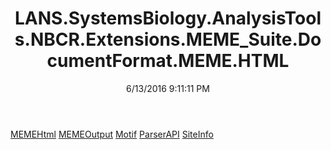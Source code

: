 ﻿---
title: LANS.SystemsBiology.AnalysisTools.NBCR.Extensions.MEME_Suite.DocumentFormat.MEME.HTML
date: 6/13/2016 9:11:11 PM
---

[MEMEHtml](T-LANS.SystemsBiology.AnalysisTools.NBCR.Extensions.MEME_Suite.DocumentFormat.MEME.HTML.MEMEHtml.html)
[MEMEOutput](T-LANS.SystemsBiology.AnalysisTools.NBCR.Extensions.MEME_Suite.DocumentFormat.MEME.HTML.MEMEOutput.html)
[Motif](T-LANS.SystemsBiology.AnalysisTools.NBCR.Extensions.MEME_Suite.DocumentFormat.MEME.HTML.Motif.html)
[ParserAPI](T-LANS.SystemsBiology.AnalysisTools.NBCR.Extensions.MEME_Suite.DocumentFormat.MEME.HTML.ParserAPI.html)
[SiteInfo](T-LANS.SystemsBiology.AnalysisTools.NBCR.Extensions.MEME_Suite.DocumentFormat.MEME.HTML.SiteInfo.html)
